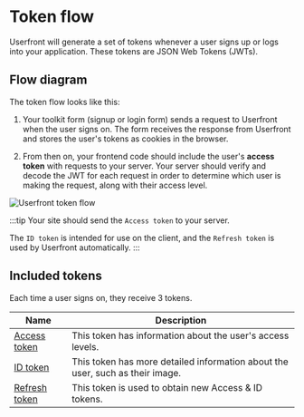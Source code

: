 # Token flow

Userfront will generate a set of tokens whenever a user signs up or logs into your application. These tokens are JSON Web Tokens (JWTs).

## Flow diagram

The token flow looks like this:

1. Your toolkit form (signup or login form) sends a request to Userfront when the user signs on. The form receives the response from Userfront and stores the user's tokens as cookies in the browser.

2. From then on, your frontend code should include the user's **access token** with requests to your server. Your server should verify and decode the JWT for each request in order to determine which user is making the request, along with their access level.

![Userfront token flow](https://res.cloudinary.com/component/image/upload/v1616013076/permanent/userfront-diagram.png)

:::tip
Your site should send the `Access token` to your server.

The `ID token` is intended for use on the client, and the `Refresh token` is used by Userfront automatically.
:::

## Included tokens

Each time a user signs on, they receive 3 tokens.

| Name                                        | Description                                                                   |
| ------------------------------------------- | ----------------------------------------------------------------------------- |
| [Access token](/guide/auth/#jwt-access-token)   | This token has information about the user's access levels.                    |
| [ID token](/guide/auth/#id-token)           | This token has more detailed information about the user, such as their image. |
| [Refresh token](/guide/auth/#refresh-token) | This token is used to obtain new Access & ID tokens.                          |
